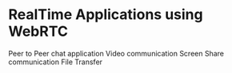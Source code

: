 # RealTime Applications using WebRTC

Peer to Peer chat application
Video communication
Screen Share communication
File Transfer

